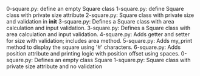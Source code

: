 0-square.py: define an empty Square class
1-square.py: define Square class with private size attribute
2-square.py: Square class with private size and validation in __init__
3-square.py: Defines a Square class with area calculation and input validation.
3-square.py: Defines a Square class with area calculation and input validation.
4-square.py: Adds getter and setter for size with validation; includes area method.
5-square.py: Adds my_print method to display the square using '#' characters.
6-square.py: Adds position attribute and printing logic with position offset using spaces.
0-square.py: Defines an empty class Square
1-square.py: Square class with private size attribute and no validation
